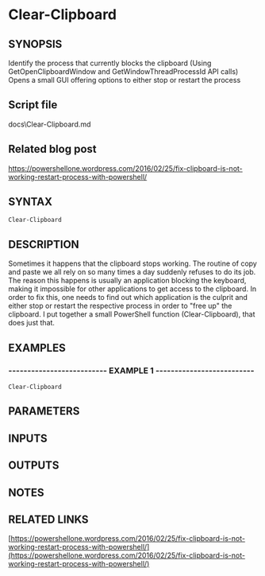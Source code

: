 # Clear-Clipboard

## SYNOPSIS
Identify the process that currently blocks the clipboard (Using GetOpenClipboardWindow and GetWindowThreadProcessId API calls)
Opens a small GUI offering options to either stop or restart the process

## Script file
docs\Clear-Clipboard.md

## Related blog post
https://powershellone.wordpress.com/2016/02/25/fix-clipboard-is-not-working-restart-process-with-powershell/

## SYNTAX

```
Clear-Clipboard
```
## DESCRIPTION
Sometimes it happens that the clipboard stops working.
The routine of copy and paste we all rely on so many times a day suddenly refuses to do its job. 
The reason this happens is usually an application blocking the keyboard, making it impossible for other applications to get access to the clipboard. 
In order to fix this, one needs to find out which application is the culprit and either stop or restart the respective process in order to "free up" the clipboard.
I put together a small PowerShell function (Clear-Clipboard), that does just that.

## EXAMPLES

### -------------------------- EXAMPLE 1 --------------------------
```
Clear-Clipboard
```
## PARAMETERS

## INPUTS

## OUTPUTS

## NOTES

## RELATED LINKS

[https://powershellone.wordpress.com/2016/02/25/fix-clipboard-is-not-working-restart-process-with-powershell/](https://powershellone.wordpress.com/2016/02/25/fix-clipboard-is-not-working-restart-process-with-powershell/)

























